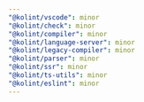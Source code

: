 ```yaml
---
"@kolint/vscode": minor
"@kolint/check": minor
"@kolint/compiler": minor
"@kolint/language-server": minor
"@kolint/legacy-compiler": minor
"@kolint/parser": minor
"@kolint/ssr": minor
"@kolint/ts-utils": minor
"@kolint/eslint": minor
---
```

